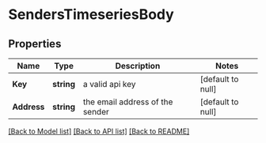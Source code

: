 # SendersTimeseriesBody

## Properties
Name | Type | Description | Notes
------------ | ------------- | ------------- | -------------
**Key** | **string** | a valid api key | [default to null]
**Address** | **string** | the email address of the sender | [default to null]

[[Back to Model list]](../README.md#documentation-for-models) [[Back to API list]](../README.md#documentation-for-api-endpoints) [[Back to README]](../README.md)


